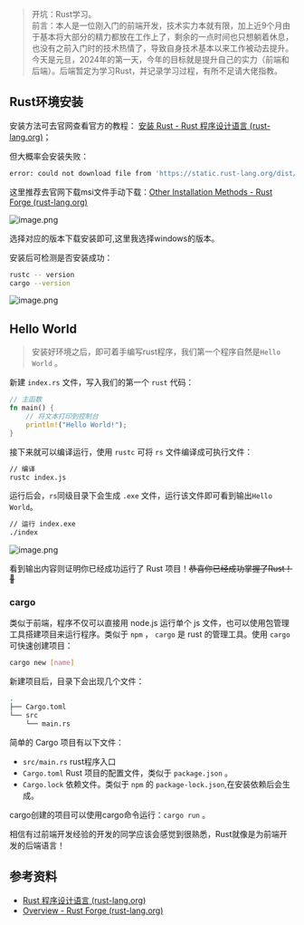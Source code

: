 > 开坑：Rust学习。  
> 前言：本人是一位刚入门的前端开发，技术实力本就有限，加上近9个月由于基本将大部分的精力都放在工作上了，剩余的一点时间也只想躺着休息，也没有之前入门时的技术热情了，导致自身技术基本以来工作被动去提升。    
> 今天是元旦，2024年的第一天，今年的目标就是提升自己的实力（前端和后端）。后端暂定为学习Rust，并记录学习过程，有所不足请大佬指教。

## Rust环境安装
安装方法可去官网查看官方的教程： [安装 Rust - Rust 程序设计语言 (rust-lang.org)](https://www.rust-lang.org/zh-CN/tools/install)；

但大概率会安装失败：

```bash
error: could not download file from 'https://static.rust-lang.org/dist/channel-rust-stable.toml.sha256'
```

这里推荐去官网下载msi文件手动下载：[Other Installation Methods - Rust Forge (rust-lang.org)](https://forge.rust-lang.org/infra/other-installation-methods.html)


![image.png](https://p1-juejin.byteimg.com/tos-cn-i-k3u1fbpfcp/672bdd23bccb4ae2927434cd90fd1b45~tplv-k3u1fbpfcp-jj-mark:0:0:0:0:q75.image#?w=1980&h=1239&s=242057&e=png&b=fcfcfc)

选择对应的版本下载安装即可,这里我选择windows的版本。


安装后可检测是否安装成功：
```bash
rustc -- version
cargo --version
```

![image.png](https://p6-juejin.byteimg.com/tos-cn-i-k3u1fbpfcp/7c3db605ef0a43f18df55a44a41eb4a6~tplv-k3u1fbpfcp-jj-mark:0:0:0:0:q75.image#?w=715&h=241&s=23952&e=png&b=0d0d0d)


## Hello World
> 安装好环境之后，即可着手编写rust程序，我们第一个程序自然是`Hello World` 。

新建 `index.rs` 文件，写入我们的第一个 `rust` 代码：
```rust
// 主函数
fn main() {
    // 将文本打印到控制台
    println!("Hello World!");
}
```
接下来就可以编译运行，使用 `rustc` 可将 `rs` 文件编译成可执行文件：
```bash
// 编译
rustc index.js
```
运行后会，`rs`同级目录下会生成 `.exe` 文件，运行该文件即可看到输出`Hello World`。
```bash
// 运行 index.exe
./index
```

![image.png](https://p3-juejin.byteimg.com/tos-cn-i-k3u1fbpfcp/a39aa2d3d2c84c919e90833121c385bb~tplv-k3u1fbpfcp-jj-mark:0:0:0:0:q75.image#?w=846&h=192&s=30901&e=png&b=181818)

看到输出内容则证明你已经成功运行了 Rust 项目！~~恭喜你已经成功掌握了Rust！🤣~~
### cargo
类似于前端，程序不仅可以直接用 node.js 运行单个 js 文件，也可以使用包管理工具搭建项目来运行程序。类似于 `npm` ， `cargo` 是 rust 的管理工具。使用 `cargo` 可快速创建项目：
```bash
cargo new [name]
```
新建项目后，目录下会出现几个文件：
```bash
. 
├── Cargo.toml 
└── src 
    └── main.rs
```
简单的 Cargo 项目有以下文件：
- `src/main.rs` rust程序入口
- `Cargo.toml` Rust 项目的配置文件，类似于 `package.json` 。
- `Cargo.lock` 依赖文件。类似于 `npm` 的 `package-lock.json`,在安装依赖后会生成。 

cargo创建的项目可以使用cargo命令运行：`cargo run` 。

相信有过前端开发经验的开发的同学应该会感觉到很熟悉，Rust就像是为前端开发的后端语言！

## 参考资料
- [Rust 程序设计语言 (rust-lang.org)](https://www.rust-lang.org/zh-CN/)
- [Overview - Rust Forge (rust-lang.org)](https://forge.rust-lang.org/index.html)
